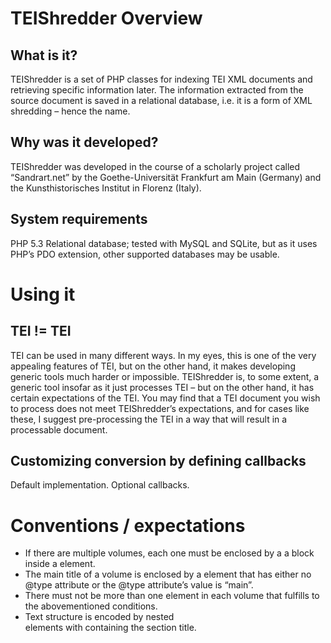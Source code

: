 TEIShredder Overview
=========================

What is it?
--------------
TEIShredder is a set of PHP classes for indexing TEI XML documents and retrieving specific information later. The information extracted from the source document is saved in a relational database, i.e. it is a form of XML shredding – hence the name.

Why was it developed?
--------------------
TEIShredder was developed in the course of a scholarly project called “Sandrart.net” by the Goethe-Universität Frankfurt am Main (Germany) and the Kunsthistorisches Institut in Florenz (Italy).

System requirements
-----------------
PHP 5.3
Relational database; tested with MySQL and SQLite, but as it uses PHP’s PDO extension, other supported databases may be usable.

Using it
===========

TEI != TEI
----------
TEI can be used in many different ways. In my eyes, this is one of the very appealing features of TEI, but on the other hand, it makes developing generic tools much harder or impossible. TEIShredder is, to some extent, a generic tool insofar as it just processes TEI – but on the other hand, it has certain expectations of the TEI. You may find that a TEI document you wish to process does not meet TEIShredder’s expectations, and for cases like these, I suggest pre-processing the TEI in a way that will result in a processable document.

Customizing conversion by defining callbacks
---------------------------------------------
Default implementation. Optional callbacks.


Conventions / expectations
===========================

* If there are multiple volumes, each one must be enclosed by a a <text> block inside a <group> element.
* The main title of a volume is enclosed by a <titlePart> element that has either no @type attribute or the @type attribute’s value is “main”.
* There must not be more than one <titlePart> element in each volume that fulfills to the abovementioned conditions.
* Text structure is encoded by nested <div> elements with <head> containing the section title.